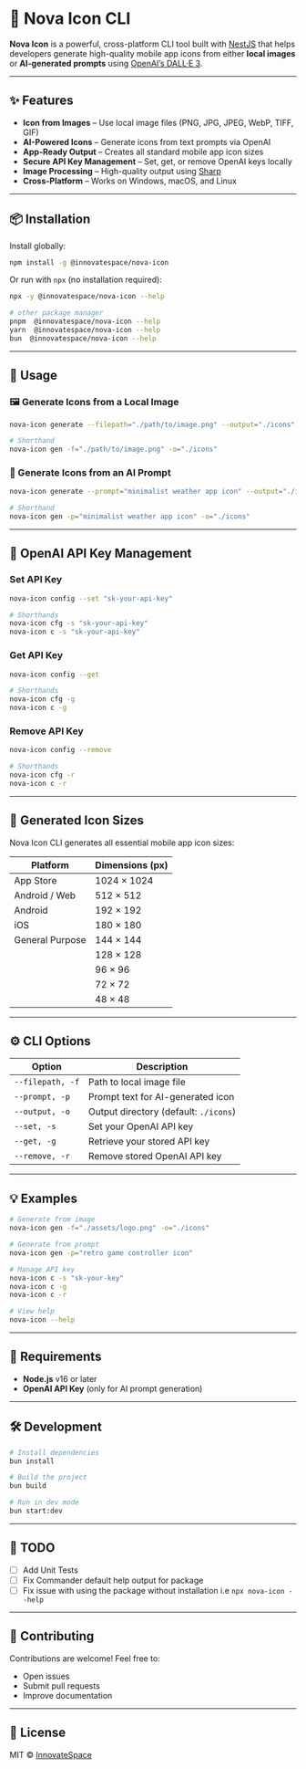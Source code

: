 # 🧩 Nova Icon CLI

**Nova Icon** is a powerful, cross-platform CLI tool built with [NestJS](https://nestjs.com/) that helps developers generate high-quality mobile app icons from either **local images** or **AI-generated prompts** using [OpenAI’s DALL·E 3](https://platform.openai.com/docs/guides/images).

---

## ✨ Features

- **Icon from Images** – Use local image files (PNG, JPG, JPEG, WebP, TIFF, GIF)
- **AI-Powered Icons** – Generate icons from text prompts via OpenAI
- **App-Ready Output** – Creates all standard mobile app icon sizes
- **Secure API Key Management** – Set, get, or remove OpenAI keys locally
- **Image Processing** – High-quality output using [Sharp](https://sharp.pixelplumbing.com/)
- **Cross-Platform** – Works on Windows, macOS, and Linux

---

## 📦 Installation

Install globally:

```bash
npm install -g @innovatespace/nova-icon
```

Or run with `npx` (no installation required):

```bash
npx -y @innovatespace/nova-icon --help

# other package manager
pnpm  @innovatespace/nova-icon --help
yarn  @innovatespace/nova-icon --help
bun  @innovatespace/nova-icon --help
```

---

## 🚀 Usage

### 🖼️ Generate Icons from a Local Image

```bash
nova-icon generate --filepath="./path/to/image.png" --output="./icons"

# Shorthand
nova-icon gen -f="./path/to/image.png" -o="./icons"
```

### 🤖 Generate Icons from an AI Prompt

```bash
nova-icon generate --prompt="minimalist weather app icon" --output="./icons"

# Shorthand
nova-icon gen -p="minimalist weather app icon" -o="./icons"
```

---

## 🔐 OpenAI API Key Management

### Set API Key

```bash
nova-icon config --set "sk-your-api-key"

# Shorthands
nova-icon cfg -s "sk-your-api-key"
nova-icon c -s "sk-your-api-key"
```

### Get API Key

```bash
nova-icon config --get

# Shorthands
nova-icon cfg -g
nova-icon c -g
```

### Remove API Key

```bash
nova-icon config --remove

# Shorthands
nova-icon cfg -r
nova-icon c -r
```

---

## 📐 Generated Icon Sizes

Nova Icon CLI generates all essential mobile app icon sizes:

| Platform        | Dimensions (px) |
| --------------- | --------------- |
| App Store       | 1024 × 1024     |
| Android / Web   | 512 × 512       |
| Android         | 192 × 192       |
| iOS             | 180 × 180       |
| General Purpose | 144 × 144       |
|                 | 128 × 128       |
|                 | 96 × 96         |
|                 | 72 × 72         |
|                 | 48 × 48         |

---

## ⚙️ CLI Options

| Option           | Description                           |
| ---------------- | ------------------------------------- |
| `--filepath, -f` | Path to local image file              |
| `--prompt, -p`   | Prompt text for AI-generated icon     |
| `--output, -o`   | Output directory (default: `./icons`) |
| `--set, -s`      | Set your OpenAI API key               |
| `--get, -g`      | Retrieve your stored API key          |
| `--remove, -r`   | Remove stored OpenAI API key          |

---

## 💡 Examples

```bash
# Generate from image
nova-icon gen -f="./assets/logo.png" -o="./icons"

# Generate from prompt
nova-icon gen -p="retro game controller icon"

# Manage API key
nova-icon c -s "sk-your-key"
nova-icon c -g
nova-icon c -r

# View help
nova-icon --help
```

---

## 🧱 Requirements

- **Node.js** v16 or later
- **OpenAI API Key** (only for AI prompt generation)

---

## 🛠 Development

```bash
# Install dependencies
bun install

# Build the project
bun build

# Run in dev mode
bun start:dev
```

---

## 📝 TODO

- [ ] Add Unit Tests
- [ ] Fix Commander default help output for package
- [ ] Fix issue with using the package without installation i.e `npx nova-icon --help`

---

## 🤝 Contributing

Contributions are welcome! Feel free to:

- Open issues
- Submit pull requests
- Improve documentation

---

## 📄 License

MIT © [InnovateSpace](https://github.com/sleez007/App-Icon-generator/blob/main/LICENSE)
